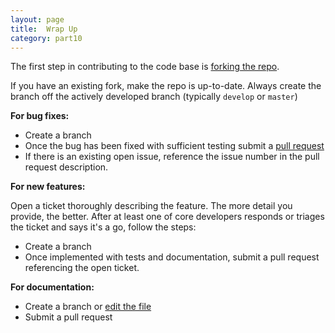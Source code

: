 ```yaml
---
layout: page
title:  Wrap Up
category: part10
---
```


The first step in contributing to the code base is [forking the repo](https://help.github.com/articles/fork-a-repo).

If you have an existing fork, make the repo is up-to-date. Always create the
branch off the actively developed branch (typically `develop` or `master`)

**For bug fixes:**

- Create a branch
- Once the bug has been fixed with sufficient testing submit a [pull request](https://help.github.com/articles/using-pull-requests)
- If there is an existing open issue, reference the issue number in the pull request description.

**For new features:**

Open a ticket thoroughly describing the feature. The more detail you provide, the better. After at least one of core developers responds or triages the ticket and says it's a go, follow the steps:

- Create a branch
- Once implemented with tests and documentation, submit a pull request
referencing the open ticket.

**For documentation:**

- Create a branch or [edit the file](https://help.github.com/articles/creating-and-editing-files-in-your-repository#changing-files-you-dont-own)
- Submit a pull request
